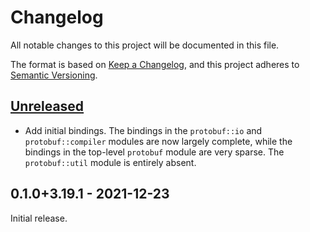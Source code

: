 # Changelog

All notable changes to this project will be documented in this file.

The format is based on [Keep a Changelog], and this project adheres to [Semantic
Versioning].

<!-- #release:next-header -->

## [Unreleased] <!-- #release:date -->

* Add initial bindings. The bindings in the `protobuf::io` and
  `protobuf::compiler` modules are now largely complete, while the bindings in
  the top-level `protobuf` module are very sparse. The `protobuf::util` module
  is entirely absent.

## 0.1.0+3.19.1 - 2021-12-23

Initial release.

<!-- #release:next-url -->
[Unreleased]: https://github.com/MaterializeInc/rust-protobuf-native/compare/protobuf-native-v0.1.0+3.19.1...HEAD

[Keep a Changelog]: https://keepachangelog.com/en/1.0.0/
[Semantic Versioning]: https://semver.org/spec/v2.0.0.html
